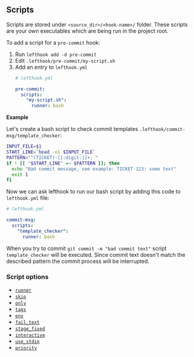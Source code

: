 ## Scripts

Scripts are stored under `<source_dir>/<hook-name>/` folder. These scripts are your own executables which are being run in the project root.

To add a script for a `pre-commit` hook:

1. Run `lefthook add -d pre-commit`
1. Edit `.lefthook/pre-commit/my-script.sh`
1. Add an entry to `lefthook.yml`
   ```yml
   # lefthook.yml

   pre-commit:
     scripts:
       "my-script.sh":
         runner: bash
   ```

**Example**

Let's create a bash script to check commit templates `.lefthook/commit-msg/template_checker`:

```bash
INPUT_FILE=$1
START_LINE=`head -n1 $INPUT_FILE`
PATTERN="^(TICKET)-[[:digit:]]+: "
if ! [[ "$START_LINE" =~ $PATTERN ]]; then
  echo "Bad commit message, see example: TICKET-123: some text"
  exit 1
fi
```

Now we can ask lefthook to run our bash script by adding this code to
`lefthook.yml` file:

```yml
# lefthook.yml

commit-msg:
  scripts:
    "template_checker":
      runner: bash
```

When you try to commit `git commit -m "bad commit text"` script `template_checker` will be executed. Since commit text doesn't match the described pattern the commit process will be interrupted.

### Script options

- [`runner`](./runner.md)
- [`skip`](./skip.md)
- [`only`](./only.md)
- [`tags`](./tags.md)
- [`env`](./env.md)
- [`fail_text`](./fail_text.md)
- [`stage_fixed`](./stage_fixed.md)
- [`interactive`](./interactive.md)
- [`use_stdin`](./use_stdin.md)
- [`priority`](./priority.md)
